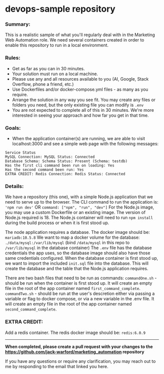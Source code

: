 # devops-sample repository


### Summary:
This is a realistic sample of what you'll regularly deal with in the Marketing Web Automation role.  We need several containers created in order to enable this repository to run in a local environment.


### Rules:
- Get as far as you can in 30 minutes.
- Your solution must run on a local machine.
- Please use any and all resources available to you (AI, Google, Stack Overflow, phone a friend, etc.)
- Use Dockerfiles and/or docker-compose.yml files - as many as you require.
- Arrange the solution in any way you see fit.  You may create any files or folders you need, but the only existing file you can modify is `.env`
- You are not expected to complete all of this in 30 minutes.  We're more interested in seeing your approach and how far you get in that time.


### Goals:
- When the application container(s) are running, we are able to visit localhost:3000 and see a simple web page with the following messages:
```
Service Status
MySQL Connection: MySQL Status: Connected
Database Schema: Schema Status: Present (Schema: testdb)
Has the first cli command been run on loading: Yes
Has the second command been run: Yes
EXTRA CREDIT: Redis Connection: Redis Status: Connected
```

### Details:
We have a repository (this one), with a simple Node.js application that we need to serve up to the browser.  The CLI command to run the application is: `'npm run dev'` OR `command: ["npm", "run", "dev"]`
For the Node.js image, you may use a custom Dockerfile or an existing image.  The version of Node.js required is 18.
The Node.js container will need to run `npm install` during the build process or when it is first stood up.

The node application requires a database. The docker image should be: `mariadb:10.5.8`
We want to map a docker volume for the database: `./data/mysql:/var/lib/mysql` (bind `/data/mysql` in this repo to `/var/lib/mysql` in the database container)
The `.env` file has the database credentials the app uses, so the database image should also have those same credentials configured.
When the database container is first stood up, we want to import the included `init.sql` file into the database.  This will create the database and the table that the Node.js application requires.

There are two bash files that need to be run as commands:
`commandOne.sh` - should be run when the container is first stood up.  It will create an empty file in the root of the app container named `first_command_complete`.  
`commandTwo.sh` - should be run at the user's descretion either via passing a variable or flag to docker compose, or via a new variable in the .env file.  It will create an empty file in the root of the app container named `second_command_complete`.


### EXTRA CREDIT:
Add a redis container.  The redis docker image should be: `redis:6.0.9`

---

**When completed, please create a pull request with your changes to the https://github.com/jack-warford/marketing_automation repository**


If you have any questions or require any clarification, you may reach out to me by responding to the email that linked you here.
